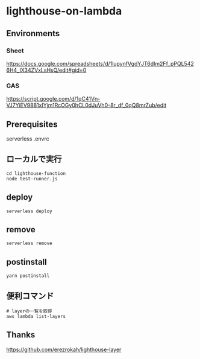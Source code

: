 # lighthouse-on-lambda

## Environments
### Sheet
https://docs.google.com/spreadsheets/d/1lupynfVgdYJT6dIm2Ff_pPQL5426H4_IX34ZVxLsHsQ/edit#gid=0

### GAS
https://script.google.com/d/1qC41Vn-VJ7YiEV9881xIYjm1RcOGy0hCL0dJuVh0-8r_df_0qQ8mrZub/edit


## Prerequisites
serverless
.envrc


## ローカルで実行

```
cd lighthouse-function
node test-runner.js
```

## deploy
```
serverless deploy
```

## remove
```
serverless remove
```

## postinstall
```
yarn postinstall
```

## 便利コマンド

```
# layerの一覧を取得
aws lambda list-layers
```

## Thanks
https://github.com/erezrokah/lighthouse-layer
